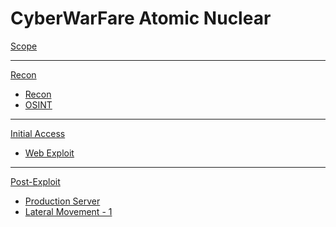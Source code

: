 # CyberWarFare Atomic Nuclear

[Scope](01-Scope.md)

- - - - 
[Recon]()

  * [Recon](02-Recon.md)
  * [OSINT](03-OSINT.md)
- - - -
[Initial Access]()

  * [Web Exploit](04-WebExploit.md)

- - - -
[Post-Exploit]()

  * [Production Server](05-PostExploit-Production.md)
  * [Lateral Movement - 1](06-LateralMovement.md)

